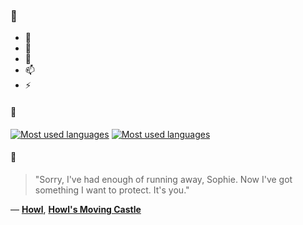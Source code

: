 ### 👋

- 🔭
- 🌱
- 💬
- 📫
- ⚡

#### 🧏

[![Most used languages](https://github-readme-stats-aynah.vercel.app/api/top-langs/?username=aynh&theme=solarized-dark&langs_count=6&layout=compact&hide_title=true)](https://github.com/anuraghazra/github-readme-stats#gh-dark-mode-only)
[![Most used languages](https://github-readme-stats-aynah.vercel.app/api/top-langs/?username=aynh&theme=solarized-light&langs_count=6&layout=compact&hide_title=true)](https://github.com/anuraghazra/github-readme-stats#gh-light-mode-only)

#### 💬

> "Sorry, I've had enough of running away, Sophie. Now I've got something I want to protect. It's you."

&mdash; [**Howl**](https://myanimelist.net/character.php?q=Howl&cat=character), [**Howl's Moving Castle**](https://myanimelist.net/search/all?q=Howl's%20Moving%20Castle&cat=all)
